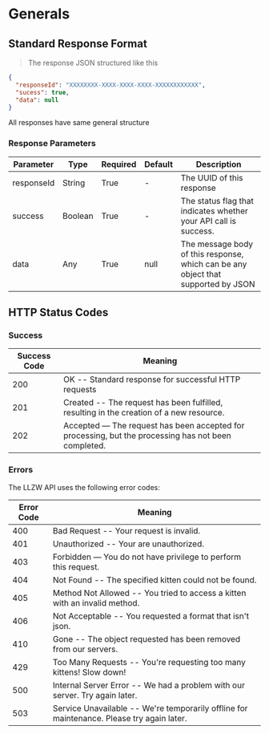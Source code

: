 # Generals

## Standard Response Format

> The response JSON structured like this

```json
{
  "responseId": "XXXXXXXX-XXXX-XXXX-XXXX-XXXXXXXXXXXX",
  "sucess": true,
  "data": null
}
```

All responses have same general structure

### Response Parameters

Parameter | Type | Required | Default | Description 
--------- | ------- | -----------|--------- |--------- 
responseId | String | True | - | The UUID of this response 
success | Boolean | True | - | The status flag that indicates whether your API call is success. 
data | Any | True | null | The message body of this response, which can be any object that supported by JSON 

## HTTP Status Codes

### Success

| Success Code | Meaning                                                      |
| ------------ | ------------------------------------------------------------ |
| 200          | OK -- Standard response for successful HTTP requests         |
| 201          | Created -- The request has been fulfilled, resulting in the creation of a new resource. |
| 202          | Accepted — The request has been accepted for processing, but the processing has not been completed. |

### Errors


The LLZW API uses the following error codes:


Error Code | Meaning
---------- | -------
400 | Bad Request -- Your request is invalid.
401 | Unauthorized -- Your are unauthorized. 
403 | Forbidden — You do not have privilege to perform this request. 
404 | Not Found -- The specified kitten could not be found.
405 | Method Not Allowed -- You tried to access a kitten with an invalid method.
406 | Not Acceptable -- You requested a format that isn't json.
410 | Gone -- The object requested has been removed from our servers. 
429 | Too Many Requests -- You're requesting too many kittens! Slow down!
500 | Internal Server Error -- We had a problem with our server. Try again later.
503 | Service Unavailable -- We're temporarily offline for maintenance. Please try again later.

